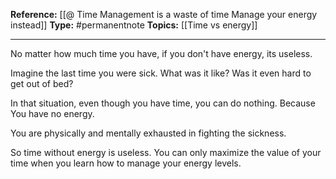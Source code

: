 
**Reference:** [[@ Time Management is a waste of time Manage your energy instead]]
**Type:** #permanentnote 
**Topics:** [[Time vs energy]]

----
No matter how much time you have, if you don't have energy, its useless.

Imagine the last time you were sick. What was it like? Was it even hard to get out of bed? 

In that situation, even though you have time, you can do nothing. Because You have no energy.

You are physically and mentally exhausted in fighting the sickness.

So time without energy is useless. You can only maximize the value of your time when you learn how to manage your energy levels.


